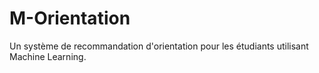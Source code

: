 # M-Orientation
Un système de recommandation d'orientation pour les étudiants utilisant Machine Learning.
